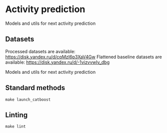 # Activity prediction

Models and utils for next activity prediction

## Datasets

Processed datasets are available: https://disk.yandex.ru/d/cqMzI6p3XaV4Gw
Flattened baseline datasets are available: https://disk.yandex.ru/d/-1vizvvwIv_dbg

Models and utils for next activity prediction

## Standard methods

```
make launch_catboost
```

## Linting

```
make lint
```
